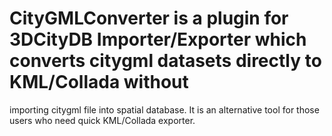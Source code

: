 # CityGMLConverter is a plugin for 3DCityDB Importer/Exporter which converts citygml datasets directly to KML/Collada without 
importing citygml file into spatial database.
It is an alternative tool for those users who need quick KML/Collada exporter.
